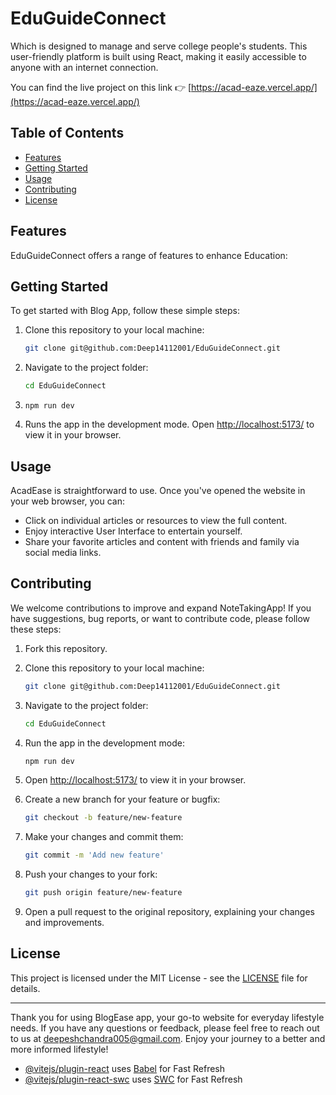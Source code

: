 # EduGuideConnect


Which is designed to manage and serve college people's students. This user-friendly platform is built using React, making it easily accessible to anyone with an internet connection.

You can find the live project on this link 👉
[https://acad-eaze.vercel.app/](https://acad-eaze.vercel.app/)


## Table of Contents

- [Features](#features)
- [Getting Started](#getting-started)
- [Usage](#usage)
- [Contributing](#contributing)
- [License](#license)

## Features

EduGuideConnect offers a range of features to enhance Education:



## Getting Started

To get started with Blog App, follow these simple steps:

1. Clone this repository to your local machine:
   ```bash
   git clone git@github.com:Deep14112001/EduGuideConnect.git
   ```

2. Navigate to the project folder:
   ```bash
   cd EduGuideConnect
   ```

3. `npm run dev`

4. Runs the app in the development mode. Open [http://localhost:5173/](http://localhost:5173/) to view it in your browser.


## Usage

AcadEase is straightforward to use. Once you've opened the website in your web browser, you can:

- Click on individual articles or resources to view the full content.
- Enjoy interactive User Interface to entertain yourself.
- Share your favorite articles and content with friends and family via social media links.

## Contributing

We welcome contributions to improve and expand NoteTakingApp! If you have suggestions, bug reports, or want to contribute code, please follow these steps:

1. Fork this repository.

2. Clone this repository to your local machine:
   ```bash
   git clone git@github.com:Deep14112001/EduGuideConnect.git
   ```

3. Navigate to the project folder:
   ```bash
   cd EduGuideConnect
   ```

4. Run the app in the development mode:
   ```bash
   npm run dev
   ```


5.  Open [http://localhost:5173/](http://localhost:5173/) to view it in your browser.

6. Create a new branch for your feature or bugfix:
   ```bash
   git checkout -b feature/new-feature
   ```
7. Make your changes and commit them:
   ```bash
   git commit -m 'Add new feature'
   ```
8. Push your changes to your fork:
   ```bash
   git push origin feature/new-feature
   ```
9. Open a pull request to the original repository, explaining your changes and improvements.

## License

This project is licensed under the MIT License - see the [LICENSE](LICENSE) file for details.

---

Thank you for using BlogEase app, your go-to website for everyday lifestyle needs. If you have any questions or feedback, please feel free to reach out to us at [deepeshchandra005@gmail.com](mailto:deepeshchandra005@gmail.com). Enjoy your journey to a better and more informed lifestyle!






- [@vitejs/plugin-react](https://github.com/vitejs/vite-plugin-react/blob/main/packages/plugin-react/README.md) uses [Babel](https://babeljs.io/) for Fast Refresh
- [@vitejs/plugin-react-swc](https://github.com/vitejs/vite-plugin-react-swc) uses [SWC](https://swc.rs/) for Fast Refresh